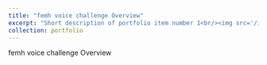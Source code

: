 ```yaml
---
title: "femh voice challenge Overview"
excerpt: "Short description of portfolio item number 1<br/><img src='/images/IEEEbigdata2018_voice_challenge.png'>"
collection: portfolio
---
```


femh voice challenge Overview
